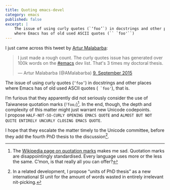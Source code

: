 ```yaml
---
title: Quoting emacs-devel
category: emacs
published: false
excerpt: |
    The issue of using curly quotes (`‘foo’`) in docstrings and other places
    where Emacs has of old used ASCII quotes (`` `foo'``)
---
```


I just came across this tweet by
[Artur Malabarba](https://twitter.com/AMalabarba):

<blockquote class="twitter-tweet" lang="de"><p lang="en" dir="ltr"> I just made
a rough count. The curly quotes issue has generated over 100k words on the <a
href="https://twitter.com/hashtag/emacs?src=hash">#emacs</a> dev list.
That&#39;s 3 times my doctoral thesis.</p>&mdash; Artur Malabarba (@AMalabarba)
<a href="https://twitter.com/AMalabarba/status/641598687467163648">9. September
2015</a>
</blockquote>

The issue of using curly quotes (`‘foo’`) in docstrings and other places where
Emacs has of old used ASCII quotes (`` `foo'``), that is.

I’m furious that they apparently did not seriously consider the use of Taiwanese
quotation marks (`『foo』`)[^1].  In the end, though, the depth and complexity
of this matter might just warrant new Unicode codepoints.  I propose
`HALF-NOT-SO-CURLY OPENING EMACS QUOTE` and `ALMOST BUT NOT QUITE ENTIRELY
UNCURLY CLOSING EMACS QUOTE`.

I hope that they escalate the matter timely to the Unicode committee, before
they add the fourth PhD thesis to the discussion[^4].

[^1]: The
    [Wikipedia page on quotation marks](https://en.wikipedia.org/wiki/Quotation_mark#Summary_table_for_all_languages)
    makes me sad.  Quotation marks are disappointingly standardised.  Every
    language uses more or the less the same.  C’mon, is that really all you can
    offer?

[^4]: In a related development, I propose “units of PhD thesis”
    as a new international SI unit for the amount of words wasted in entirely
    irrelevant nit-picking.
